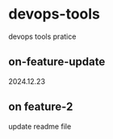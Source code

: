 # devops-tools

devops tools pratice

## on-feature-update
2024.12.23

## on feature-2
update readme file
